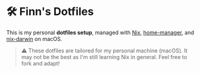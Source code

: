 # 🛠️ Finn's Dotfiles

This is my personal **dotfiles setup**, managed with [Nix](https://nixos.org), [home-manager](https://github.com/nix-community/home-manager), and [nix-darwin](https://github.com/LnL7/nix-darwin) on macOS.


> ⚠️ These dotfiles are tailored for my personal machine (macOS). It may not be the best as I'm still learning Nix in general. Feel free to fork and adapt!
